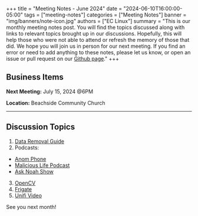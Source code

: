+++
title = "Meeting Notes - June 2024"
date = "2024-06-10T16:00:00-05:00"
tags = ["meeting-notes"]
categories = ["Meeting Notes"]
banner = "img/banners/note-icon.jpg"
authors = ["EC Linux"]
summary = "This is our monthly meeting notes post. You will find the topics discussed along with links to relevant topics brought up in our discussions. Hopefully, this will help those who were not able to attend or refresh the memory of those that did. We hope you will join us in person for our next meeting. If you find an error or need to add anything to these notes, please let us know, or open an issue or pull request on our [Github page](https://github.com/brettrbarker/eclinux.org)."
+++
## Business Items

**Next Meeting:** July 15, 2024 @6PM

**Location:** Beachside Community Church

* * *

## Discussion Topics

1. [Data Removal Guide](https://inteltechniques.com)
2. Podcasts:
* [Anom Phone](https://darknetdiaries.com/episode/146/)
* [Malicious Life Podcast](https://malicious.life/)
* [Ask Noah Show](https://asknoahshow.com/)
3. [OpenCV](https://opencv.org/)
4. [Frigate](https://frigate.video/)
5. [Unifi Video](https://store.ui.com/us/en?category=all-cameras-nvrs)


See you next month!
